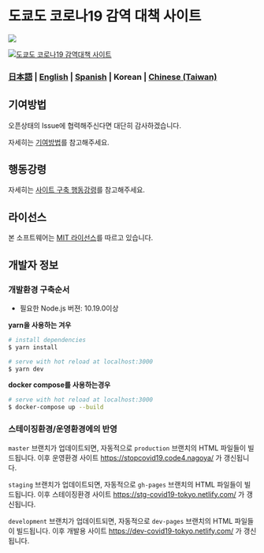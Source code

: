 # 도쿄도 코로나19 감역 대책 사이트

![](https://github.com/tokyo-metropolitan-gov/covid19/workflows/production%20deploy/badge.svg)

[![도쿄도 코로나19 감역대책 사이트](https://user-images.githubusercontent.com/1301149/75629392-1d19d900-5c25-11ea-843d-2d4376e3a560.png)](https://stopcovid19.code4.nagoya/)

### [日本語](./README.md) | [English](./README_EN.md) | [Spanish](./README_ES.md) | Korean | [Chinese (Taiwan)](./README_ZH_TW.md)

## 기여방법
오픈상태의 Issue에 협력해주신다면 대단히 감사하겠습니다.

자세히는 [기여방법](./.github/CONTRIBUTING_KO.md)를 참고해주세요.


## 행동강령
자세히는 [사이트 구축 행동강령](./.github/CODE_OF_CONDUCT_KO.md)를 참고해주세요.


## 라이선스
본 소프트웨어는 [MIT 라이선스](./LICENSE.txt)를 따르고 있습니다.

## 개발자 정보

### 개발환경 구축순서

- 필요한 Node.js 버젼: 10.19.0이상

**yarn을 사용하는 겨우**
``` bash
# install dependencies
$ yarn install

# serve with hot reload at localhost:3000
$ yarn dev
```

**docker compose를 사용하는경우**
```bash
# serve with hot reload at localhost:3000
$ docker-compose up --build
```

### 스테이징환경/운영환경에의 반영

`master` 브랜치가 업데이트되면, 자동적으로  `production` 브랜치의 HTML 파일들이 빌드됩니다. 이후 운영환경 사이트 https://stopcovid19.code4.nagoya/ 가 갱신됩니다.

`staging` 브랜치가 업데이트되면, 자동적으로  `gh-pages` 브랜치의 HTML 파일들이 빌드됩니다. 이후 스테이징환경 사이트 https://stg-covid19-tokyo.netlify.com/ 가 갱신됩니다.

`development` 브랜치가 업데이트되면, 자동적으로  `dev-pages` 브랜치의 HTML 파일들이 빌드됩니다. 이후 개발용 사이트 https://dev-covid19-tokyo.netlify.com/ 가 갱신됩니다.
